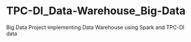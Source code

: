 # TPC-DI_Data-Warehouse_Big-Data
Big Data Project implementing Data Warehouse using Spark and TPC-DI data 
